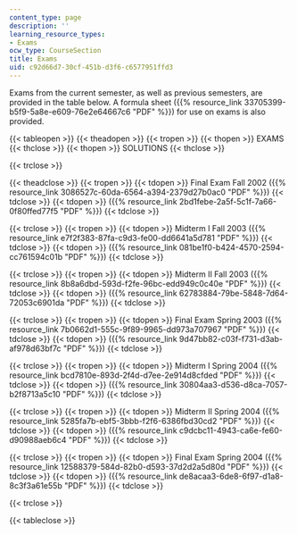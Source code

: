 ```yaml
---
content_type: page
description: ''
learning_resource_types:
- Exams
ocw_type: CourseSection
title: Exams
uid: c92d66d7-30cf-451b-d3f6-c6577951ffd3
---
```


Exams from the current semester, as well as previous semesters, are provided in the table below. A formula sheet ({{% resource_link 33705399-b5f9-5a8e-e609-76e2e64667c6 "PDF" %}}) for use on exams is also provided.

{{< tableopen >}}
{{< theadopen >}}
{{< tropen >}}
{{< thopen >}}
EXAMS
{{< thclose >}}
{{< thopen >}}
SOLUTIONS
{{< thclose >}}

{{< trclose >}}

{{< theadclose >}}
{{< tropen >}}
{{< tdopen >}}
Final Exam Fall 2002 ({{% resource_link 3086527c-60da-6564-a394-2379d27b0ac0 "PDF" %}})
{{< tdclose >}}
{{< tdopen >}}
({{% resource_link 2bd1febe-2a5f-5c1f-7a66-0f80ffed77f5 "PDF" %}})
{{< tdclose >}}

{{< trclose >}}
{{< tropen >}}
{{< tdopen >}}
Midterm I Fall 2003 ({{% resource_link e7f2f383-87fa-c9d3-fe00-dd6641a5d781 "PDF" %}})
{{< tdclose >}}
{{< tdopen >}}
({{% resource_link 081be1f0-b424-4570-2594-cc761594c01b "PDF" %}})
{{< tdclose >}}

{{< trclose >}}
{{< tropen >}}
{{< tdopen >}}
Midterm II Fall 2003 ({{% resource_link 8b8a6dbd-593d-f2fe-96bc-edd949c0c40e "PDF" %}})
{{< tdclose >}}
{{< tdopen >}}
({{% resource_link 62783884-79be-5848-7d64-72053c6901da "PDF" %}})
{{< tdclose >}}

{{< trclose >}}
{{< tropen >}}
{{< tdopen >}}
Final Exam Spring 2003 ({{% resource_link 7b0662d1-555c-9f89-9965-dd973a707967 "PDF" %}})
{{< tdclose >}}
{{< tdopen >}}
({{% resource_link 9d47bb82-c03f-f731-d3ab-af978d63bf7c "PDF" %}})
{{< tdclose >}}

{{< trclose >}}
{{< tropen >}}
{{< tdopen >}}
Midterm I Spring 2004 ({{% resource_link bcd7810e-893d-2f4d-d7ee-2e914d8cfded "PDF" %}})
{{< tdclose >}}
{{< tdopen >}}
({{% resource_link 30804aa3-d536-d8ca-7057-b2f8713a5c10 "PDF" %}})
{{< tdclose >}}

{{< trclose >}}
{{< tropen >}}
{{< tdopen >}}
Midterm II Spring 2004 ({{% resource_link 5285fa7b-ebf5-3bbb-f2f6-6386fbd30cd2 "PDF" %}})
{{< tdclose >}}
{{< tdopen >}}
({{% resource_link c9dcbc11-4943-ca6e-fe60-d90988aeb6c4 "PDF" %}})
{{< tdclose >}}

{{< trclose >}}
{{< tropen >}}
{{< tdopen >}}
Final Exam Spring 2004 ({{% resource_link 12588379-584d-82b0-d593-37d2d2a5d80d "PDF" %}})
{{< tdclose >}}
{{< tdopen >}}
({{% resource_link de8acaa3-6de8-6f97-d1a8-8c3f3a61e55b "PDF" %}})
{{< tdclose >}}

{{< trclose >}}

{{< tableclose >}}